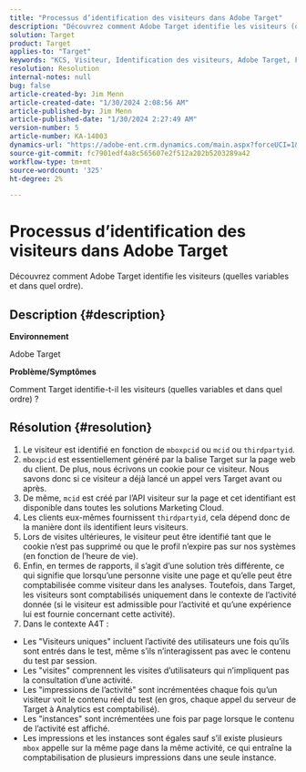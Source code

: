 ```yaml
---
title: "Processus d’identification des visiteurs dans Adobe Target"
description: "Découvrez comment Adobe Target identifie les visiteurs (quelles variables et dans quel ordre)."
solution: Target
product: Target
applies-to: "Target"
keywords: "KCS, Visiteur, Identification des visiteurs, Adobe Target, FAQ, Adobe Analytics, impressions d’activité, instances, visiteurs uniques, visites"
resolution: Resolution
internal-notes: null
bug: false
article-created-by: Jim Menn
article-created-date: "1/30/2024 2:08:56 AM"
article-published-by: Jim Menn
article-published-date: "1/30/2024 2:27:49 AM"
version-number: 5
article-number: KA-14003
dynamics-url: "https://adobe-ent.crm.dynamics.com/main.aspx?forceUCI=1&pagetype=entityrecord&etn=knowledgearticle&id=3e88e380-14bf-ee11-9079-6045bd006268"
source-git-commit: fc7901edf4a8c565607e2f512a202b5203289a42
workflow-type: tm+mt
source-wordcount: '325'
ht-degree: 2%

---
```


# Processus d’identification des visiteurs dans Adobe Target


Découvrez comment Adobe Target identifie les visiteurs (quelles variables et dans quel ordre).

## Description {#description}


<b>Environnement</b>

Adobe Target



<b>Problème/Symptômes</b>

Comment Target identifie-t-il les visiteurs (quelles variables et dans quel ordre) ?


## Résolution {#resolution}


1. Le visiteur est identifié en fonction de `mboxpcid` ou `mcid` ou `thirdpartyid`.
2. `mboxpcid` est essentiellement généré par la balise Target sur la page web du client. De plus, nous écrivons un cookie pour ce visiteur. Nous savons donc si ce visiteur a déjà lancé un appel vers Target avant ou après.
3. De même, `mcid` est créé par l’API visiteur sur la page et cet identifiant est disponible dans toutes les solutions Marketing Cloud.
4. Les clients eux-mêmes fournissent `thirdpartyid`, cela dépend donc de la manière dont ils identifient leurs visiteurs.
5. Lors de visites ultérieures, le visiteur peut être identifié tant que le cookie n’est pas supprimé ou que le profil n’expire pas sur nos systèmes (en fonction de l’heure de vie).
6. Enfin, en termes de rapports, il s’agit d’une solution très différente, ce qui signifie que lorsqu’une personne visite une page et qu’elle peut être comptabilisée comme visiteur dans les analyses. Toutefois, dans Target, les visiteurs sont comptabilisés uniquement dans le contexte de l’activité donnée (si le visiteur est admissible pour l’activité et qu’une expérience lui est fournie concernant cette activité).
7. Dans le contexte A4T :


- Les &quot;Visiteurs uniques&quot; incluent l’activité des utilisateurs une fois qu’ils sont entrés dans le test, même s’ils n’interagissent pas avec le contenu du test par session.
- Les &quot;visites&quot; comprennent les visites d’utilisateurs qui n’impliquent pas la consultation d’une activité.
- Les &quot;impressions de l’activité&quot; sont incrémentées chaque fois qu’un visiteur voit le contenu réel du test (en gros, chaque appel du serveur de Target à Analytics est comptabilisé).
- Les &quot;instances&quot; sont incrémentées une fois par page lorsque le contenu de l’activité est affiché.
- Les impressions et les instances sont égales sauf s’il existe plusieurs `mbox` appelle sur la même page dans la même activité, ce qui entraîne la comptabilisation de plusieurs impressions dans une seule instance.

